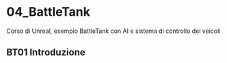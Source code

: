 # 04_BattleTank
Corso di Unreal, esempio BattleTank con AI e sistema di controllo dei veicoli

## BT01 Introduzione
